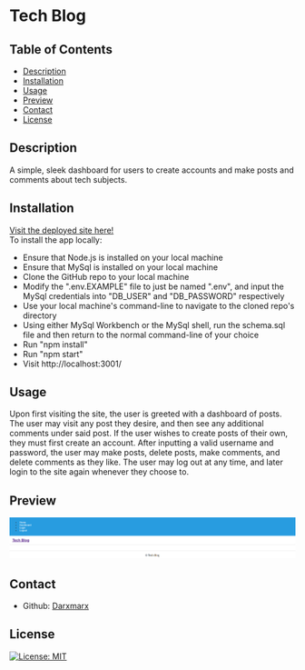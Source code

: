 # Tech Blog

## Table of Contents

- [Description](#description)
- [Installation](#installation)
- [Usage](#usage)
- [Preview](#preview)
- [Contact](#contact)
- [License](#license)

## Description

A simple, sleek dashboard for users to create accounts and make posts and comments about tech subjects.

## Installation

[Visit the deployed site here!](https://dashboard.heroku.com/apps/ryans-tech-blog)
<br/>
To install the app locally:

- Ensure that Node.js is installed on your local machine
- Ensure that MySql is installed on your local machine
- Clone the GitHub repo to your local machine
- Modify the ".env.EXAMPLE" file to just be named ".env", and input the MySql credentials into "DB_USER" and "DB_PASSWORD" respectively
- Use your local machine's command-line to navigate to the cloned repo's directory
- Using either MySql Workbench or the MySql shell, run the schema.sql file and then return to the normal command-line of your choice
- Run "npm install"
- Run "npm start"
- Visit http://localhost:3001/

## Usage

Upon first visiting the site, the user is greeted with a dashboard of posts. The user may visit any post they desire, and then see any additional comments under said post. If the user wishes to create posts of their own, they must first create an account. After inputting a valid username and password, the user may make posts, delete posts, make comments, and delete comments as they like. The user may log out at any time, and later login to the site again whenever they choose to.

## Preview

![website](./images/screenshot.png "Screenshot of website")

## Contact

- Github: [Darxmarx](https://github.com/Darxmarx)

## License

[![License: MIT](https://img.shields.io/badge/License-MIT-yellow.svg)](https://opensource.org/licenses/MIT)
